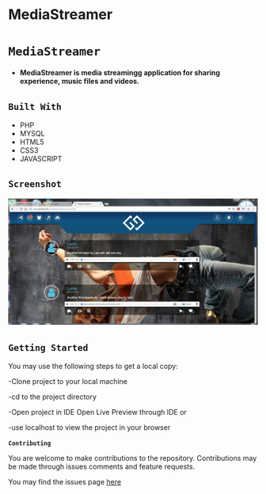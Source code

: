 # MediaStreamer

# `MediaStreamer`

- __MediaStreamer is media streamingg application for sharing experience, music files and videos.__

## `Built With`

- PHP
- MYSQL
- HTML5
- CSS3
- JAVASCRIPT


## `Screenshot`
![](MediaStreamer-streamer/mediastreamer.JPG)

## `Getting Started`

You may use the following steps to get a local copy:

-Clone project to your local machine 

-cd to the project directory 

-Open project in IDE Open Live Preview through IDE or

-use localhost to view the project in your browser

**`Contributing`**

You are welcome to make contributions to the repository. Contributions may be made through issues comments and feature requests.

You may find the issues page [here](https://github.com/lubienga/PhotoBook/issues)
